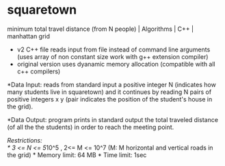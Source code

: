 # squaretown
minimum total travel distance (from N people)  | Algorithms | C++ | manhattan grid 

* v2 C++ file reads input from file instead of command line arguments (uses array of non constant size work with g++ extension compiler)
* original version uses dyanamic memory allocation (compatible with all c++ compilers)

*Data Input:  reads from standard input  a positive integer N (indicates how many students live in squaretown)
and it continues by reading N pairs of positive integers x y (pair indicates the position of the student's house in the grid).

*Data Output: program prints in standard output the total traveled distance (of all the the students) in order to reach the meeting point.

*Restrictions:  
    *  3 <= N <= 5*10^5  ,  2<= M <= 10^7  (M: M horizontal and vertical  roads in the grid)
    *  Memory limit: 64 MB
    *  Time limit: 1sec
    
    
